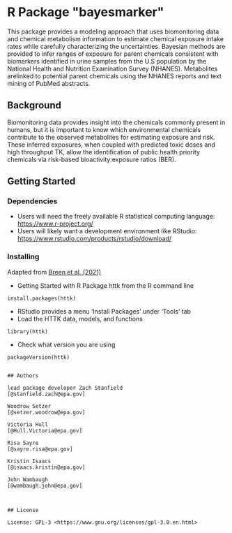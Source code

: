 # R Package "bayesmarker"

This package provides a modeling approach that uses biomonitoring data and chemical metabolism 
information to estimate chemical exposure intake rates while carefully characterizing the uncertainties.
Bayesian methods are provided to infer ranges of exposure for parent chemicals consistent with 
biomarkers identified in urine samples from the U.S population by the National Health and 
Nutrition Examination Survey (NHANES). Metabolites arelinked to potential parent chemicals 
using the NHANES reports and text mining of PubMed abstracts. 

## Background

Biomonitoring data provides insight into the chemicals commonly present in humans, but it is 
important to know which environmental chemicals contribute to the observed metabolites for 
estimating exposure and risk. These inferred exposures, when coupled with predicted toxic doses and high throughput TK, 
allow the identification of public health priority chemicals via risk-based bioactivity:exposure ratios (BER).


## Getting Started

### Dependencies

* Users will need the freely available R statistical computing language: <https://www.r-project.org/>
* Users will likely want a development environment like RStudio: <https://www.rstudio.com/products/rstudio/download/>

### Installing

Adapted from <a href="https://doi.org/10.1080/17425255.2021.1935867">Breen et al. (2021)</a>
* Getting Started with R Package httk from the R command line
```
install.packages(httk)
```
* RStudio provides a menu ‘Install Packages’ under ‘Tools’ tab
* Load the HTTK data, models, and functions
```
library(httk)
```
* Check what version you are using 
```
packageVersion(httk)


## Authors

lead package developer Zach Stanfield
[@stanfield.zach@epa.gov]

Woodrow Setzer
[@setzer.woodrow@epa.gov]

Victoria Hull
[@Hull.Victoria@epa.gov]

Risa Sayre
[@sayre.risa@epa.gov]

Kristin Isaacs
[@isaacs.kristin@epa.gov]

John Wambaugh
[@wambaugh.john@epa.gov]



## License

License: GPL-3 <https://www.gnu.org/licenses/gpl-3.0.en.html>